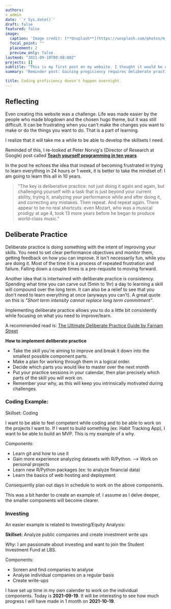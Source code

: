```yaml
---
authors:
- admin
date: '`r Sys.date()`'
draft: false
featured: false
image:
  caption: 'Image credit: [**Unsplash**](https://unsplash.com/photos/m_HRfLhgABo)'
  focal_point: ""
  placement: 2
  preview_only: false
lastmod: "2021-09-19T00:00:00Z"
projects: []
subtitle: "This is my first post on my website. I thought it would be quite relevant to make it a reminder post about the challenges of coding."
summary: "Reminder post: Gaining progiciency requires deliberate practice"

title: Coding proficiency doesn't happen overnight.
---
```



## Reflecting

Even creating this website was a challenge. Life was made easier by the people who made blogdown and the chosen hugo theme, but it was still difficult. It can be frustrating when you can't make the changes you want to make or do the things you want to do. That is a part of learning.


I realize that it will take me a while to be able to develop the skillsets I need. 

Reminded of this, I re-looked at Peter Norvig's (Director of Research at Google) post called [**Teach yourself programming in ten years**](https://norvig.com/21-days.html)


In the post he echoes the idea that instead of becoming frustrated in trying to learn everything in 24 hours or 1 week, it is better to take the mindset of: I am going to learn this all in 10 years. 

> "The key is deliberative practice: not just doing it again and again, but challenging yourself with a task that is just beyond your current ability, trying it, analyzing your performance while and after doing it, and correcting any mistakes. Then repeat. And repeat again. There appear to be no real shortcuts: even Mozart, who was a musical prodigy at age 4, took 13 more years before he began to produce world-class music."


## Deliberate Practice

Deliberate practice is doing something with the intent of improving your skills. You need to set clear performance objectives and monitor them, getting feedback on how you can improve. It isn't necessarily fun, while you are doing it. Most of the time it is a process of repeated frustration and failure. Falling down a couple times is a pre-requisite to moving forward.

Another idea that is intertwined with deliberate practice is consistency. Spending what time you can carve out (5min to 1hr) a day to learning a skill will compound over the long term. It can also be a relief to see that you don't need to learn everything at once (anyways you can't). A great quote on this is *"Short term intensity cannot replace long term commitment"*. 

Implementing deliberate practice allows you to do a little bit consistently while focusing on what you need to improve/learn. 


A recommended read is: [The Ultimate Deliberate Practice Guide by Farnam Street ](https://fs.blog/2021/04/deliberate-practice-guide/)

**How to implement deliberate practice**
- Take the skill you're aiming to improve and break it down into the smallest possible component parts.
- Make a plan for working through them in a logical order.
- Decide which parts you would like to master over the next month
- Put your practice sessions in your calendar, then plan precisely which parts of the skill you will work on.
- Remember your why, as this will keep you intrinsically motivated during challenges.



### Coding Example: 
Skillset: Coding

I want to be able to feel competent while coding and to be able to work on the projects I want to. If I want to build something (ex: Habit Tracking App), I want to be able to build an MVP. This is my example of a why.

Components:

- Learn git and how to use it
- Gain more experience analyzing datasets with R/Python. --> Work on personal projects
- Learn new R/Python packages (ex: to analyze financial data)
- Learn the basics of web hosting and deployment

Consequently plan out days in schedule to work on the above components.


This was a bit harder to create an example of. I assume as I delve deeper, the smaller components will become clearer.


### Investing
An easier example is related to Investing/Equity Analysis:

**Skillset:** Analyze public companies and create investment write ups

*Why:* I am passionate about investing and want to join the Student Investment Fund at LBS.

Components: 

- Screen and find companies to analyse
- Analyse individual companies on a regular basis
- Create write-ups

I have set up time in my own calender to work on the individual components. Today is **2021-09-19**. It will be interesting to see how much progress I will have made in 1 month on **2021-10-19**.


